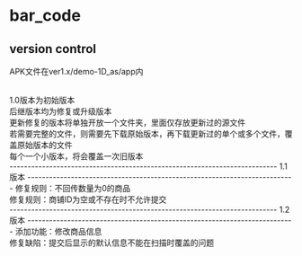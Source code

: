 # bar_code
version control
--------------------------------------------------------------------------
<p>APK文件在ver1.x/demo-1D_as/app内</p></br>
1.0版本为初始版本</br>
后继版本均为修复或升级版本</br>
更新修复的版本将单独开放一个文件夹，里面仅存放更新过的源文件</br>
若需要完整的文件，则需要先下载原始版本，再下载更新过的单个或多个文件，覆盖原始版本的文件</br>
每个一个小版本，将会覆盖一次旧版本</br>
--------------------------------------------------------------------------
1.1版本
--------------------------------------------------------------------------
修复规则：不回传数量为0的商品</br>
修复规则：商铺ID为空或不存在时不允许提交</br>
--------------------------------------------------------------------------
1.2版本
--------------------------------------------------------------------------
添加功能：修改商品信息</br>
修复缺陷：提交后显示的默认信息不能在扫描时覆盖的问题